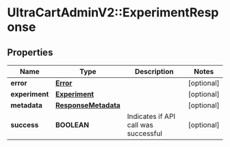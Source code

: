 # UltraCartAdminV2::ExperimentResponse

## Properties
Name | Type | Description | Notes
------------ | ------------- | ------------- | -------------
**error** | [**Error**](Error.md) |  | [optional] 
**experiment** | [**Experiment**](Experiment.md) |  | [optional] 
**metadata** | [**ResponseMetadata**](ResponseMetadata.md) |  | [optional] 
**success** | **BOOLEAN** | Indicates if API call was successful | [optional] 


